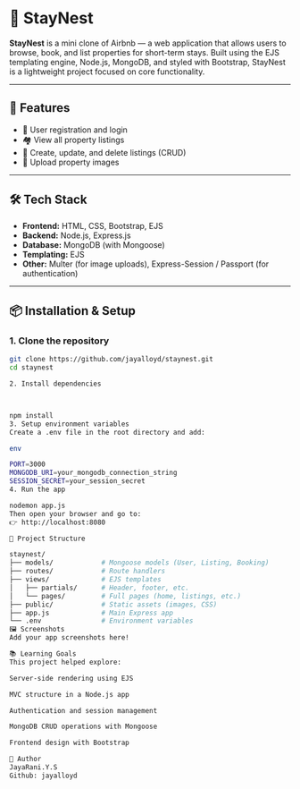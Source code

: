 

# 🏡 StayNest

**StayNest** is a mini clone of Airbnb — a web application that allows users to browse, book, and list properties for short-term stays. Built using the EJS templating engine, Node.js, MongoDB, and styled with Bootstrap, StayNest is a lightweight project focused on core functionality.

---

## 🚀 Features

- 🧑 User registration and login
- 🏘 View all property listings
- 📝 Create, update, and delete listings (CRUD)
- 📸 Upload property images 


---

## 🛠️ Tech Stack

- **Frontend:** HTML, CSS, Bootstrap, EJS
- **Backend:** Node.js, Express.js
- **Database:** MongoDB (with Mongoose)
- **Templating:** EJS
- **Other:** Multer (for image uploads), Express-Session / Passport (for authentication)

---

## 📦 Installation & Setup

### 1. Clone the repository

```bash
git clone https://github.com/jayalloyd/staynest.git
cd staynest

2. Install dependencies



npm install
3. Setup environment variables
Create a .env file in the root directory and add:

env

PORT=3000
MONGODB_URI=your_mongodb_connection_string
SESSION_SECRET=your_session_secret
4. Run the app

nodemon app.js
Then open your browser and go to:
👉 http://localhost:8080

📁 Project Structure

staynest/
├── models/            # Mongoose models (User, Listing, Booking)
├── routes/            # Route handlers
├── views/             # EJS templates
│   ├── partials/      # Header, footer, etc.
│   └── pages/         # Full pages (home, listings, etc.)
├── public/            # Static assets (images, CSS)
├── app.js             # Main Express app
└── .env               # Environment variables
🖼️ Screenshots
Add your app screenshots here!

📚 Learning Goals
This project helped explore:

Server-side rendering using EJS

MVC structure in a Node.js app

Authentication and session management

MongoDB CRUD operations with Mongoose

Frontend design with Bootstrap

👤 Author
JayaRani.Y.S
Github: jayalloyd
